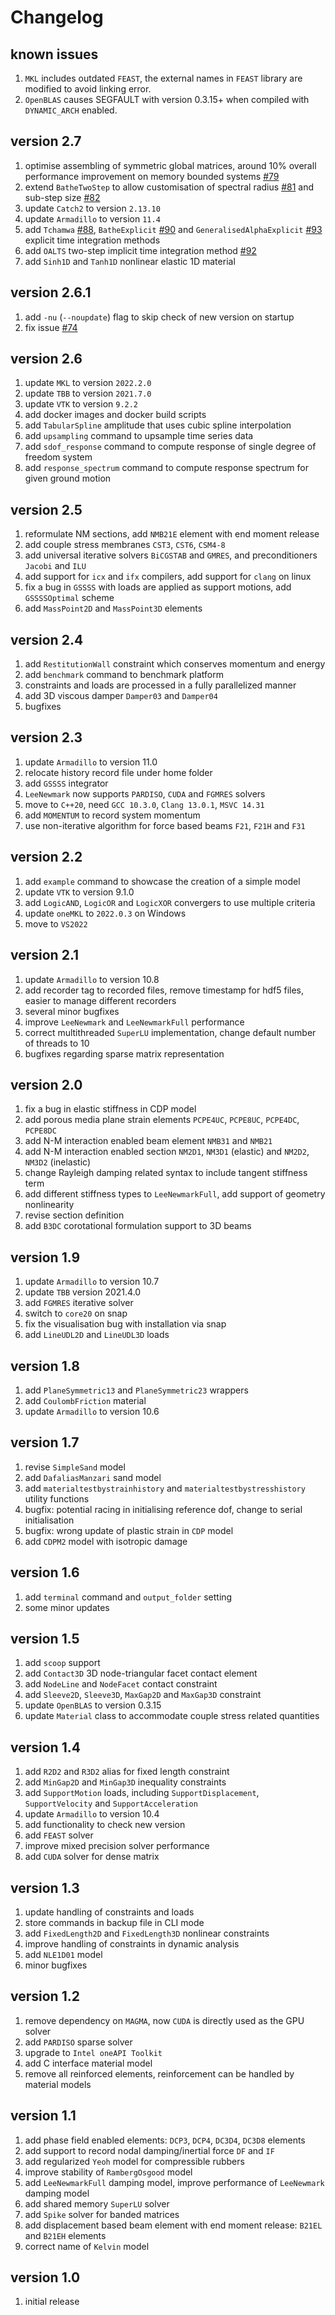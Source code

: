 # Changelog

## known issues

1. `MKL` includes outdated `FEAST`, the external names in `FEAST` library are modified to avoid linking error.
2. `OpenBLAS` causes SEGFAULT with version 0.3.15+ when compiled with `DYNAMIC_ARCH` enabled.

## version 2.7

1. optimise assembling of symmetric global matrices, around 10% overall performance improvement on memory bounded systems [#79](https://github.com/TLCFEM/suanPan/pull/79)
2. extend `BatheTwoStep` to allow customisation of spectral radius [#81](https://github.com/TLCFEM/suanPan/pull/81) and sub-step size [#82](https://github.com/TLCFEM/suanPan/pull/82)
3. update `Catch2` to version `2.13.10`
4. update `Armadillo` to version `11.4`
5. add `Tchamwa` [#88](https://github.com/TLCFEM/suanPan/pull/88), `BatheExplicit` [#90](https://github.com/TLCFEM/suanPan/pull/90) and `GeneralisedAlphaExplicit` [#93](https://github.com/TLCFEM/suanPan/pull/93) explicit time integration methods
6. add `OALTS` two-step implicit time integration method [#92](https://github.com/TLCFEM/suanPan/pull/92)
7. add `Sinh1D` and `Tanh1D` nonlinear elastic 1D material

## version 2.6.1

1. add `-nu` (`--noupdate`) flag to skip check of new version on startup
2. fix issue [#74](https://github.com/TLCFEM/suanPan/issues/74)

## version 2.6

1. update `MKL` to version `2022.2.0`
2. update `TBB` to version `2021.7.0`
3. update `VTK` to version `9.2.2`
4. add docker images and docker build scripts
5. add `TabularSpline` amplitude that uses cubic spline interpolation
6. add `upsampling` command to upsample time series data
7. add `sdof_response` command to compute response of single degree of freedom system
8. add `response_spectrum` command to compute response spectrum for given ground motion

## version 2.5

1. reformulate NM sections, add `NMB21E` element with end moment release
2. add couple stress membranes `CST3`, `CST6`, `CSM4-8`
3. add universal iterative solvers `BiCGSTAB` and `GMRES`, and preconditioners `Jacobi` and `ILU`
4. add support for `icx` and `ifx` compilers, add support for `clang` on linux
5. fix a bug in `GSSSS` with loads are applied as support motions, add `GSSSSOptimal` scheme
6. add `MassPoint2D` and `MassPoint3D` elements

## version 2.4

1. add `RestitutionWall` constraint which conserves momentum and energy
2. add `benchmark` command to benchmark platform
3. constraints and loads are processed in a fully parallelized manner
4. add 3D viscous damper `Damper03` and `Damper04`
5. bugfixes

## version 2.3

1. update `Armadillo` to version 11.0
2. relocate history record file under home folder
3. add `GSSSS` integrator
4. `LeeNewmark` now supports `PARDISO`, `CUDA` and `FGMRES` solvers
5. move to `C++20`, need `GCC 10.3.0`, `Clang 13.0.1`, `MSVC 14.31`
6. add `MOMENTUM` to record system momentum
7. use non-iterative algorithm for force based beams `F21`, `F21H` and `F31`

## version 2.2

1. add `example` command to showcase the creation of a simple model
2. update `VTK` to version 9.1.0
3. add `LogicAND`, `LogicOR` and `LogicXOR` convergers to use multiple criteria
4. update `oneMKL` to `2022.0.3` on Windows
5. move to `VS2022`

## version 2.1

1. update `Armadillo` to version 10.8
2. add recorder tag to recorded files, remove timestamp for hdf5 files, easier to manage different recorders
3. several minor bugfixes
4. improve `LeeNewmark` and `LeeNewmarkFull` performance
5. correct multithreaded `SuperLU` implementation, change default number of threads to 10
6. bugfixes regarding sparse matrix representation

## version 2.0

1. fix a bug in elastic stiffness in CDP model
2. add porous media plane strain elements `PCPE4UC`, `PCPE8UC`, `PCPE4DC`, `PCPE8DC`
3. add N-M interaction enabled beam element `NMB31` and `NMB21`
4. add N-M interaction enabled section `NM2D1`, `NM3D1` (elastic) and `NM2D2`, `NM3D2` (inelastic)
5. change Rayleigh damping related syntax to include tangent stiffness term
6. add different stiffness types to `LeeNewmarkFull`, add support of geometry nonlinearity
7. revise section definition
8. add `B3DC` corotational formulation support to 3D beams

## version 1.9

1. update `Armadillo` to version 10.7
2. update `TBB` version 2021.4.0
3. add `FGMRES` iterative solver
4. switch to `core20` on snap
5. fix the visualisation bug with installation via snap
6. add `LineUDL2D` and `LineUDL3D` loads

## version 1.8

1. add `PlaneSymmetric13` and `PlaneSymmetric23` wrappers
2. add `CoulombFriction` material
3. update `Armadillo` to version 10.6

## version 1.7

1. revise `SimpleSand` model
2. add `DafaliasManzari` sand model
3. add `materialtestbystrainhistory` and `materialtestbystresshistory` utility functions
4. bugfix: potential racing in initialising reference dof, change to serial initialisation
5. bugfix: wrong update of plastic strain in `CDP` model
6. add `CDPM2` model with isotropic damage

## version 1.6

1. add `terminal` command and `output_folder` setting
2. some minor updates

## version 1.5

1. add `scoop` support
2. add `Contact3D` 3D node-triangular facet contact element
3. add `NodeLine` and `NodeFacet` contact constraint
4. add `Sleeve2D`, `Sleeve3D`, `MaxGap2D` and `MaxGap3D` constraint
5. update `OpenBLAS` to version 0.3.15
6. update `Material` class to accommodate couple stress related quantities

## version 1.4

1. add `R2D2` and `R3D2` alias for fixed length constraint
2. add `MinGap2D` and `MinGap3D` inequality constraints
3. add `SupportMotion` loads, including `SupportDisplacement`, `SupportVelocity` and `SupportAcceleration`
4. update `Armadillo` to version 10.4
5. add functionality to check new version
6. add `FEAST` solver
7. improve mixed precision solver performance
8. add `CUDA` solver for dense matrix

## version 1.3

1. update handling of constraints and loads
2. store commands in backup file in CLI mode
3. add `FixedLength2D` and `FixedLength3D` nonlinear constraints
4. improve handling of constraints in dynamic analysis
5. add `NLE1D01` model
6. minor bugfixes

## version 1.2

1. remove dependency on `MAGMA`, now `CUDA` is directly used as the GPU solver
2. add `PARDISO` sparse solver
3. upgrade to `Intel oneAPI Toolkit`
4. add C interface material model
5. remove all reinforced elements, reinforcement can be handled by material models

## version 1.1

1. add phase field enabled elements: `DCP3`, `DCP4`, `DC3D4`, `DC3D8` elements
2. add support to record nodal damping/inertial force `DF` and `IF`
3. add regularized `Yeoh` model for compressible rubbers
4. improve stability of `RambergOsgood` model
5. add `LeeNewmarkFull` damping model, improve performance of `LeeNewmark` damping model
6. add shared memory `SuperLU` solver
7. add `Spike` solver for banded matrices
8. add displacement based beam element with end moment release: `B21EL` and `B21EH` elements
9. correct name of `Kelvin` model

## version 1.0

1. initial release
